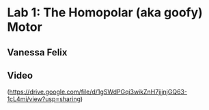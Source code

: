 # Lab 1: The Homopolar (aka goofy) Motor
## Vanessa Felix
## Video
(https://drive.google.com/file/d/1gSWdPGqi3wikZnH7jjjnjGQ63-1cL4mi/view?usp=sharing)
